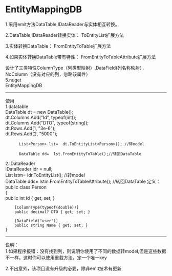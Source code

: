 # EntityMappingDB

1.采用emit方法DataTable,IDataReader与实体相互转换。

2.DataTable,IDataReader转换实体：
ToEntityList扩展方法

3.实体转换DataTable：
FromEntityToTable扩展方法

4.如果实体转换DataTable带有特性：
FromEntityToTableAttribute扩展方法

设计了三类特性ColumnType（列类型映射）,DataField(列名称映射），NoColumn（没有对应的列，忽略该属性）  
5.nuget  
EntityMappingDB

------------------------------------------------------------
使用  
1.datatable  
            DataTable dt = new DataTable();    
            dt.Columns.Add("Id", typeof(int));  
            dt.Columns.Add("DTO", typeof(string));  
            dt.Rows.Add(1, "3e-6");  
            dt.Rows.Add(2, "5000");  

          List<Person> lst=  dt.ToEntityList<Person>(); //转model  

          DataTable dd=  lst.FromEntityToTable();//转回DataTable  
2.IDataReader  
            IDataReader idr = null;    
            List<Person> lstm=  idr.ToEntityList<Person>();  //转model   
            DataTable dds=   lstm.FromEntityToTableAttribute<Person>();  //转回DataTable
定义：  
 public class Person  
    {  
        public int Id { get; set; }  

        [ColumnType(typeof(double))]  
        public decimal? DTO { get; set; }  

        [DataField("user")]  
        public string Name { get; set; }  
    }  

------------------------------------------------------------------------------
说明：  
1.如果程序报错：没有找到列，则说明你使用了不同的数据转model,但是这些数据不一样。这时你可以使用重载方法，定一个唯一key  

2.不出意外，该项目没有升级的必要，除非emit技术有更新  


